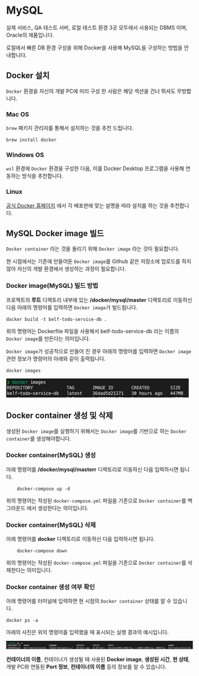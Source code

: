 # MySQL

실제 서비스, QA 테스트 서버, 로컬 테스트 환경 3곳 모두에서 사용되는 DBMS 이며, Oracle의 제품입니다.

로컬에서 빠른 DB 환경 구성을 위해 Docker을 사용해 MySQL을 구성하는 방법을 안내합니다.

## Docker 설치

`Docker` 환경을 자신의 개발 PC에 미리 구성 한 사람은 해당 섹션을 건너 뛰셔도 무방합니다.

### Mac OS

`brew` 패키지 관리자를 통해서 설치하는 것을 추천 드립니다.

```shell
brew install docker
```

### Windows OS

`wsl` 환경에 `Docker` 환경을 구성한 다음, 이를 Docker Desktop 프로그램을 사용해 연동하는 방식을 추천합니다.

### Linux

[공식 Docker 홈페이지](https://docs.docker.com/engine/install/) 에서 각 배포판에 맞는 설명을 따라 설치를 하는 것을 추천합니다.

## MySQL Docker image 빌드

`Docker container` 라는 것을 돌리기 위해 `Docker image` 라는 것이 필요합니다.

현 시점에서는 기존에 만들어둔 `Docker image`를 Github 같은 저장소에 업로드를 하지 않아 자신의 개발 환경에서 생성하는 과정이 필요합니다.

### Docker image(MySQL) 빌드 방법

프로젝트의 **루트** 디렉토리 내부에 있는 **/docker/mysql/master** 디렉토리로 이동하신 다음 아래의 명령어를 입력하면 `Docker image`가 빌드됩니다.

```shell
docker build -t belf-todo-service-db .
```

위의 명령어는 Dockerfile 파일을 사용해서 belf-todo-service-db 라는 이름의 `Docker image`를 만든다는 의미입니다.

`Docker image`가 성공적으로 만들어 진 경우 아래의 명령어를 입력하면 `Docker image` 관련 정보가 명령어의 아래와 같이 출력됩니다.

```shell
docker images
```

![Belf의 MySQL DB Docker image가 생성된 모습](docker-image-list.png)

## Docker container 생성 및 삭제

생성된 `Docker image`를 실행하기 위해서는 `Docker image`를 기반으로 하는 `Docker container`를 생성해야합니다.

### Docker container(MySQL) 생성

아래 명령어를 **/docker/mysql/masterr** 디렉토리로 이동하신 다음 입력하시면 됩니다.

```shell
    docker-compose up -d
```

위의 명령어는 작성된 `docker-compose.yml` 파일을 기준으로 `Docker container`를 백그라운드 에서 생성한다는 의미입니다.

### Docker container(MySQL) 삭제

아래 명령어를 **docker** 디렉토리로 이동하신 다음 입력하시면 됩니다.

```shell
    docker-compose down
```

위의 명령어는 작성된 `docker-compose.yml` 파일을 기준으로 `Docker container`를 삭제한다는 의미입니다.

### Docker container 생성 여부 확인

아래 명령어를 터미널에 입력하면 현 시점의 `Docker container` 상태를 알 수 있습니다.

```shell
docker ps -a
```

아래의 사진은 위의 명령어를 입력했을 때 표시되는 실행 결과의 예시입니다.

![docker container 실행 상태 예시 사진](docker-container-status.png)

**컨테이너의 이름**, 컨테이너가 생성될 때 사용된 **Docker image**, **생성된 시간**, **현 상태**, 개발 PC와 연동된 **Port 정보**, **컨테이너의 이름** 등의 정보를 알 수 있습니다.
